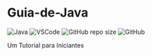 # Guia-de-Java
![Java](https://img.shields.io/badge/Java-ED8B00?style=for-the-badge&logo=java&logoColor=white@silentsoft)
![VSCode](https://img.shields.io/badge/Made%20for-VSCode-1f425f.svg)
![GitHub repo size](https://img.shields.io/github/repo-size/deniseflora/Guia-de-Java)
![GitHub](https://img.shields.io/github/license/deniseflora/Guia-de-Java)

Um Tutorial para Iniciantes








